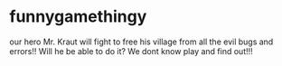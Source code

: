 # funnygamethingy
our hero Mr. Kraut will fight to free his village from all the evil bugs and errors!! Will he be able to do it? We dont know play and find out!!!
